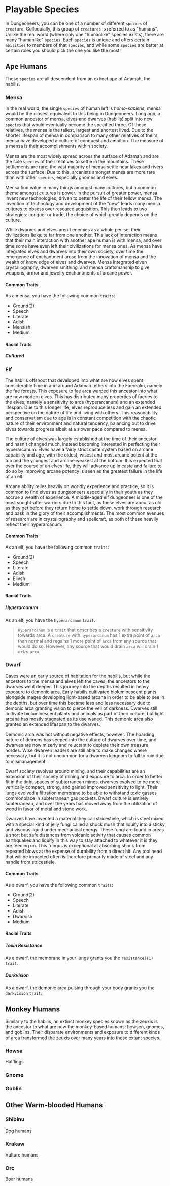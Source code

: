 # Playable Species

In Dungeoneers, you can be one of a number of different `species` of `creature`. Colloquially, this group of `creatures` is referred to as "humans". Unlike the real world (where only one "humanlike" species exists), there are many "humanlike" `species`. Each `species` is unique and offers certain `abilities` to members of that `species`, and while some `species` are better at certain roles you should pick the one you like the most!

## Ape Humans

These `species` are all descendent from an extinct ape of Adamah, the habilis.

### Mensa

In the real world, the single `species` of human left is _homo-sapiens_; mensa would be the closest equivalent to this being in Dungeoneers. Long ago, a common ancestor of mensa, elves and dwarves (habilis) split into new `species` that would eventually become the specified three. Of these relatives, the mensa is the tallest, largest and shortest lived. Due to the shorter lifespan of mensa in comparison to many other relatives of theirs, mensa have developed a culture of conquest and ambition. The measure of a mensa is their accomplishments within society.

Mensa are the most widely spread across the surface of Adamah and are the sole `species` of their relatives to settle in the mountains. These settlements are rare; the vast majority of mensa settle near lakes and rivers across the surface. Due to this, arcanists amongst mensa are more rare than with other `species`, especially gnomes and elves.

Mensa find value in many things amongst many cultures, but a common theme amongst cultures is power. In the pursuit of greater power, mensa invent new technologies; driven to better the life of their fellow mensa. The invention of technology and development of the "new" leads many mensa cultures to obsess over resource acquisition. This then leads to two strategies: conquer or trade, the choice of which greatly depends on the culture.

While dwarves and elves aren't enemies as a whole per-se, their civilizations lie quite far from one another. This lack of interaction means that their main interaction with another ape human is with mensa, and over time some have even left their civilizations for mensa ones. As mensa have integrated elves and dwarves into their own society, over time the emergence of enchantment arose from the innovation of mensa and the wealth of knowledge of elves and dwarves. Mensa integrated elven crystallography, dwarven smithing, and mensa craftsmanship to give weapons, armor and jewelry enchantments of arcane power.

#### Common Traits

As a mensa, you have the following common `traits`:

-   Ground(2)
-   Speech
-   Literate
-   Adish
-   Mensish
-   Medium

#### Racial Traits

##### Cultured

### Elf

The habilis offshoot that developed into what are now elves spent considerable time in and around Adaman tethers into the Faerealm, namely the fae forests. This exposure to fae arca warped this ancestor into what are now modern elves. This has distributed many properties of faeries to the elves; namely a sensitivity to arca (hyperarcanum) and an extended lifespan. Due to this longer life, elves reproduce less and gain an extended perspective on the nature of life and living with others. This reasonability and conservatism due to age is in constant competition with the chaotic nature of their environment and natural tendency, balancing out to drive elves towards progress albeit at a slower pace compared to mensa.

The culture of elves was largely established at the time of their ancestor and hasn't changed much, instead becoming interested in perfecting their hyperarcanum. Elves have a fairly strict caste system based on arcane capability and age, with the oldest, wisest and most arcane potent at the top and the youngest and arcane weakest at the bottom. It is expected that over the course of an elves life, they will advance up in caste and failure to do so by improving arcane potency is seen as the greatest failure in the life of an elf.

Arcane ability relies heavily on worldly experience and practice, so it is common to find elves as dungeoneers especially in their youth as they accrue a wealth of experience. A middle-aged elf dungeoneer is one of the most sought-after warriors due to this fact, as these elves are about as old as they get before they return home to settle down, work through research and bask in the glory of their accomplishments. The most common avenues of research are in crystallography and spellcraft, as both of these heavily reflect their hyperarcanum.

#### Common Traits

As an elf, you have the following common `traits`:

-   Ground(2)
-   Speech
-   Literate
-   Adish
-   Elivsh
-   Medium

#### Racial Traits

##### Hyperarcanum

As an elf, you have the `hyperarcanum` `trait`.

> `Hyperarcanum` is a `trait` that describes a `creature` with sensitivity towards arca. A `creature` with `hyperarcanum` has 1 extra point of `arca` than normal and regains 1 more point of `arca` from any source that would do so. However, any source that would drain `arca` will drain 1 _extra_ `arca`.

### Dwarf

Caves were an early source of habitation for the habilis, but while the ancestors to the mensa and elves left the caves, the ancestors to the dwarves went deeper. This journey into the depths resulted in heavy exposure to demonic arca. Early habilis cultivated bioluminescent plants alongside mages developing light-based arcana in order to be able to see in the depths, but over time this became less and less necessary due to demonic arca granting vision to pierce the veil of darkness. Dwarves still cultivate bioluminescent plants and animals as part of their culture, but light arcana has mostly stagnated as its use waned. This demonic arca also granted an extended lifespan to the dwarves.

Demonic arca was not without negative effects, however. The hoarding nature of demons has seeped into the culture of dwarves over time, and dwarves are now miserly and reluctant to deplete their own treasure hordes. Wise dwarven leaders are still able to make changes where necessary, but it is not uncommon for a dwarven kingdom to fall to ruin due to mismanagement.

Dwarf society revolves around mining, and their capabilities are an extension of their society of mining and exposure to arca. In order to better fit in the tight spaces of subterranean mines, dwarves evolved to be more vertically compact, strong, and gained improved sensitivity to light. Their lungs evolved a filtration membrane to be able to withstand toxic gasses commonplace in subterranean gas pockets. Dwarf culture is entirely subterranean, and over the years has moved away from the utilization of wood in favor of metal and stone work.

Dwarves have invented a material they call stricestiele, which is steel mixed with a special kind of jelly fungi called a shock mush that liquify into a sticky and viscous liquid under mechanical energy. These fungi are found in areas a short but safe distances from volcanic activity that causes common earthquakes and liquify in this way to stay attached to whatever it is they are feeding on. This fungus is exceptional at absorbing shock from repeated blows at the expense of durability from a direct hit. Any tool head that will be impacted often is therefore primarily made of steel and any handle from stricestiele.

#### Common Traits

As a dwarf, you have the following common `traits`:

-   Ground(2)
-   Speech
-   Literate
-   Adish
-   Dwarvish
-   Medium

#### Racial Traits

##### Toxin Resistance

As a dwarf, the membrane in your lungs grants you the `resistance(T1)` `trait`.

##### Darkvision

As a dwarf, the demonic arca pulsing through your body grants you the `darkvision` `trait`.

## Monkey Humans

Similarly to the habilis, an extinct monkey species known as the zeuxis is the ancestor to what are now the monkey-based humans: howsen, gnomes, and goblins. Their disparate environments and exposure to different kinds of arca transformed the zeuxis over many years into these extant species.

### Howsa

Halflings

### Gnome

### Goblin

## Other Warm-blooded Humans

### Shibinu

Dog humans

### Krakaw

Vulture humans

### Orc

Boar humans
